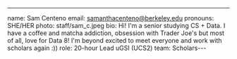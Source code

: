 ---
name: Sam Centeno
email: samanthacenteno@berkeley.edu
pronouns: SHE/HER
photo: staff/sam_c.jpeg
bio: Hi! I'm a senior studying CS + Data. I have a coffee and matcha addiction, obsession with Trader Joe's but most of all, love for Data 8! I'm beyond excited to meet everyone and work with scholars again :))
role: 20-hour Lead uGSI (UCS2)
team: Scholars---
